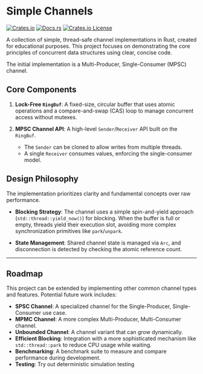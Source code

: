 # Simple Channels

[![Crates.io](https://img.shields.io/crates/v/simple-channels.svg)](https://crates.io/crates/simple-channels)
[![Docs.rs](https://docs.rs/simple-channels/badge.svg)](https://docs.rs/simple-channels)
[![Crates.io License](https://img.shields.io/crates/l/simple-channels)](https://crates.io/crates/simple-channels)

A collection of simple, thread-safe channel implementations in Rust, created for educational purposes. This project focuses on demonstrating the core principles of concurrent data structures using clear, concise code.

The initial implementation is a Multi-Producer, Single-Consumer (MPSC) channel.

## Core Components

1.  **Lock-Free `RingBuf`**: A fixed-size, circular buffer that uses atomic operations and a compare-and-swap (CAS) loop to manage concurrent access without mutexes.

2.  **MPSC Channel API**: A high-level `Sender`/`Receiver` API built on the `RingBuf`.
    * The `Sender` can be cloned to allow writes from multiple threads.
    * A single `Receiver` consumes values, enforcing the single-consumer model.

## Design Philosophy

The implementation prioritizes clarity and fundamental concepts over raw performance.

* **Blocking Strategy**: The channel uses a simple spin-and-yield approach (`std::thread::yield_now()`) for blocking. When the buffer is full or empty, threads yield their execution slot, avoiding more complex synchronization primitives like `park`/`unpark`.

* **State Management**: Shared channel state is managed via `Arc`, and disconnection is detected by checking the atomic reference count.

---

## Roadmap

This project can be extended by implementing other common channel types and features. Potential future work includes:

* **SPSC Channel**: A specialized channel for the Single-Producer, Single-Consumer use case.
* **MPMC Channel**: A more complex Multi-Producer, Multi-Consumer channel.
* **Unbounded Channel**: A channel variant that can grow dynamically.
* **Efficient Blocking**: Integration with a more sophisticated mechanism like `std::thread::park` to reduce CPU usage while waiting.
* **Benchmarking**: A benchmark suite to measure and compare performance during development.
* **Testing**: Try out deterministic simulation testing
